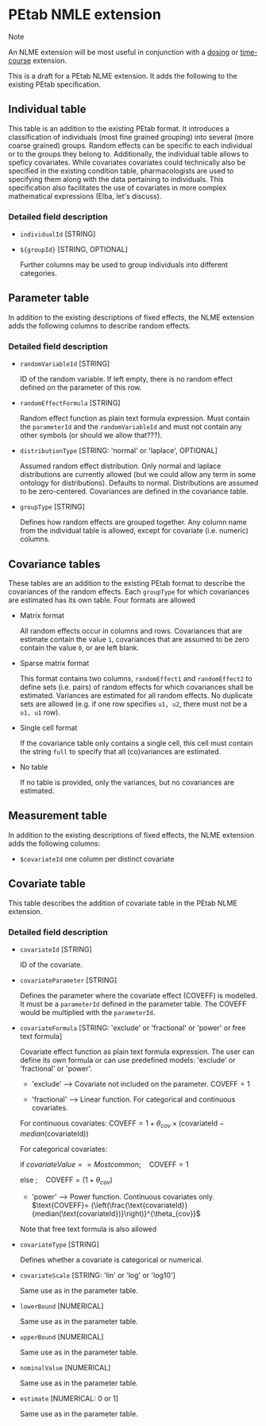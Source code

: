 # PEtab NMLE extension

> [!NOTE]  
> An NLME extension will be most useful in conjunction with a [dosing](https://github.com/PEtab-dev/PEtab/issues/564) or [time-course](https://github.com/dilpath/petab_timecourse) extension.

This is a draft for a PEtab NLME extension. It adds the following to the existing PEtab specification.

## Individual table

This table is an addition to the existing PEtab format. It introduces a classification of individuals (most fine grained grouping) into several (more coarse grained) groups. Random effects can be specific to each individual or to the groups they belong to. Additionally, the individual table allows to speficy covariates. While covariates covariates could technically also be specified in the existing condition table, pharmacologists are used to specifying them along with the data pertaining to individuals. This specification also facilitates the use of covariates in more complex mathematical expressions (Elba, let's discuss).

### Detailed field description

- `individualId` [STRING]
- `${groupId}` [STRING, OPTIONAL]

   Further columns may be used to group individuals into different categories.


## Parameter table

In addition to the existing descriptions of fixed effects, the NLME extension adds the following columns to describe random effects.

### Detailed field description

- `randomVariableId` [STRING]

   ID of the random variable. If left empty, there is no random effect defined on the parameter of this row.

- `randomEffectFormula` [STRING]

   Random effect function as plain text formula expression. Must contain the `parameterId` and the `randomVariableId` and must not contain any other symbols (or should we allow that???).

-  `distributionType` [STRING: 'normal' or 'laplace', OPTIONAL]

   Assumed random effect distribution. Only normal and laplace distributions are currently allowed (but we could allow any term in some ontology for distributions). Defaults to normal. Distributions are assumed to be zero-centered. Covariances are defined in the covariance table.

- `groupType` [STRING]

   Defines how random effects are grouped together. Any column name from the individual table is allowed, except for covariate (i.e. numeric) columns.

## Covariance tables

These tables are an addition to the existing PEtab format to describe the covariances of the random effects. Each `groupType` for which covariances are estimated has its own table. Four formats are allowed

- Matrix format

  All random effects occur in columns and rows. Covariances that are estimate contain the value `1`, covariances that are assumed to be zero contain the value `0`, or are left blank.

- Sparse matrix format

  This format contains two columns, `randomEffect1` and `randomEffect2` to define sets (i.e. pairs) of random effects for which covariances shall be estimated. Variances are estimated for all random effects. No duplicate sets are allowed (e.g. if one row specifies `u1, u2`, there must not be a `u1, u1` row).

- Single cell format

  If the covariance table only contains a single cell, this cell must contain the string `full` to specify that all (co)variances are estimated.

- No table

  If no table is provided, only the variances, but no covariances are estimated.
  
## Measurement table

In addition to the existing descriptions of fixed effects, the NLME extension adds the following columns:

- `$covariateId` one column per distinct covariate
  
## Covariate table

This table describes the addition of covariate table in the PEtab NLME extension.

### Detailed field description

- `covariateId` [STRING]

   ID of the covariate.

- `covariateParameter` [STRING]

   Defines the parameter where the covariate effect (COVEFF) is modelled. It must be a `parameterId` defined in the parameter table. The COVEFF would be multiplied with the `parameterId`.

-  `covariateFormula` [STRING: 'exclude' or 'fractional' or 'power' or free text formula]

   Covariate effect function as plain text formula expression. The user can define its own formula or can use predefined models: 'exclude' or 'fractional' or 'power'.
   - 'exclude' --> Covariate not included on the parameter.
   $\text{COVEFF}=1$

   - 'fractional' --> Linear function. For categorical and continuous covariates.
   
   For continuous covariates:
   $\text{COVEFF}= 1 + \theta_{cov} \times \left(\text{covariateId} - median(\text{covariateId})\right)$
   
   For categorical covariates:
   
   $\text{if }  covariateValue  ==  Most common; \quad  \text{COVEFF} = 1$
   
   $\text{else }  ; \quad \text{COVEFF} = ( 1 + \theta_{cov})$

   - 'power' --> Power function. Continuous covariates only.
   $\text{COVEFF}= {\left(\frac{\text{covariateId}}{median(\text{covariateId})}\right)}^{\theta_{cov}}$
   
   Note that free text formula is also allowed

- `covariateType` [STRING]

   Defines whether a covariate is categorical or numerical.

- `covariateScale` [STRING: 'lin' or 'log' or 'log10']

   Same use as in the parameter table.

- `lowerBound` [NUMERICAL]

   Same use as in the parameter table.
   
- `upperBound` [NUMERICAL]

   Same use as in the parameter table.
   
- `nominalValue` [NUMERICAL]

   Same use as in the parameter table.
   
- `estimate` [NUMERICAL: 0 or 1]

   Same use as in the parameter table.
